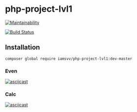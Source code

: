 # php-project-lvl1

[![Maintainability](https://api.codeclimate.com/v1/badges/26bcfef5b9bdd7bdfb2f/maintainability)](https://codeclimate.com/github/vvgromo/php-project-lvl1/maintainability)

[![Build Status](https://travis-ci.org/vvgromo/php-project-lvl1.svg?branch=master)](https://travis-ci.org/vvgromo/php-project-lvl1)

## Installation

`composer global require iamsvv/php-project-lvl1:dev-master`

### Even

[![asciicast](https://asciinema.org/a/285193.svg)](https://asciinema.org/a/285193)

### Calc

[![asciicast](https://asciinema.org/a/285877.svg)](https://asciinema.org/a/285877)